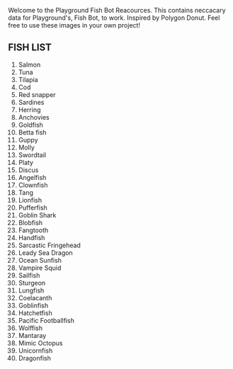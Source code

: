 Welcome to the Playground Fish Bot Reacources. This contains neccacary data for Playground's, Fish Bot, to work. Inspired by Polygon Donut. Feel free to use these images in your own project!
## FISH LIST
1. Salmon
2. Tuna
3. Tilapia
4. Cod
5. Red snapper
6. Sardines
7. Herring
8. Anchovies
9. Goldfish
10. Betta fish
11. Guppy
12. Molly
13. Swordtail
14. Platy
15. Discus
16. Angelfish
17. Clownfish
18. Tang
19. Lionfish
20. Pufferfish
21. Goblin Shark
22. Blobfish
23. Fangtooth
24. Handfish
25. Sarcastic Fringehead
26. Leady Sea Dragon
27. Ocean Sunfish
28. Vampire Squid
29. Sailfish
30. Sturgeon
31. Lungfish
32. Coelacanth
33. Goblinfish
34. Hatchetfish
35. Pacific Footballfish
36. Wolffish
37. Mantaray
38. Mimic Octopus
39. Unicornfish
40. Dragonfish
